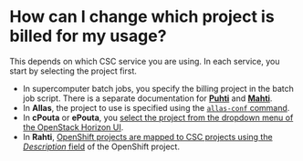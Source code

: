 # How can I change which project is billed for my usage?

This depends on which CSC service you are using. In each service, you start by
selecting the project first.

* In supercomputer batch jobs, you specify the billing project in the batch job
  script. There is a separate documentation for
  [**Puhti**](../../computing/running/creating-job-scripts-puhti.md) and
  [**Mahti**](../../computing/running/creating-job-scripts-mahti.md).
* In **Allas**, the project to use is specified using the
  [`allas-conf` command](../../data/Allas/accessing_allas.md).
* In **cPouta** or **ePouta**, you
  [select the project from the dropdown menu of the OpenStack Horizon UI](../../cloud/pouta/launch-vm-from-web-gui.md#prerequisites).
* In **Rahti**,
  [OpenShift projects are mapped to CSC projects using the *Description* field](../../cloud/rahti/usage/projects_and_quota.md)
  of the OpenShift project.
